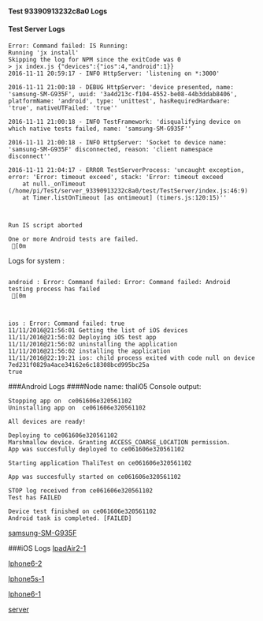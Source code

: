 #### Test 93390913232c8a0 Logs

#### Test Server Logs
```
Error: Command failed: IS Running:
Running 'jx install'
Skipping the log for NPM since the exitCode was 0
> jx index.js {"devices":{"ios":4,"android":1}}
2016-11-11 20:59:17 - INFO HttpServer: 'listening on *:3000'

2016-11-11 21:00:18 - DEBUG HttpServer: 'device presented, name: 'samsung-SM-G935F', uuid: '3a4d213c-f104-4552-be08-44b3ddab8406', platformName: 'android', type: 'unittest', hasRequiredHardware: 'true', nativeUTFailed: 'true''

2016-11-11 21:00:18 - INFO TestFramework: 'disqualifying device on which native tests failed, name: 'samsung-SM-G935F''

2016-11-11 21:00:18 - INFO HttpServer: 'Socket to device name: 'samsung-SM-G935F' disconnected, reason: 'client namespace disconnect''

2016-11-11 21:04:17 - ERROR TestServerProcess: 'uncaught exception, error: 'Error: timeout exceed', stack: 'Error: timeout exceed
    at null._onTimeout (/home/pi/Test/server_93390913232c8a0/test/TestServer/index.js:46:9)
    at Timer.listOnTimeout [as ontimeout] (timers.js:120:15)''


 
Run IS script aborted
 
One or more Android tests are failed.
 [0m

```


Logs for system : 
```

android : Error: Command failed: Error: Command failed: Android testing process has failed
 [0m



ios : Error: Command failed: true
11/11/2016@21:56:01 Getting the list of iOS devices 
11/11/2016@21:56:02 Deploying iOS test app 
11/11/2016@21:56:02 uninstalling the application 
11/11/2016@21:56:02 installing the application 
11/11/2016@22:19:21 ios: child process exited with code null on device 7ed231f0829a4ace34162e6c18308bcd995bc25a 
true

```
###Android Logs
####Node name: thali05
Console output:
```
Stopping app on  ce061606e320561102
Uninstalling app on  ce061606e320561102

All devices are ready!

Deploying to ce061606e320561102
Marshmallow device. Granting ACCESS_COARSE_LOCATION permission.
App was succesfully deployed to ce061606e320561102

Starting application ThaliTest on ce061606e320561102

App was succesfully started on ce061606e320561102

STOP log received from ce061606e320561102
Test has FAILED

Device test finished on ce061606e320561102 
Android task is completed. [FAILED]
```
[samsung-SM-G935F](https://github.com/ThaliTester/TestResults/blob/93390913232c8a0_DONT_MERGE_-_test_CI_with_iOS_larryonoff/thali05_samsung-SM-G935F.md)


###iOS Logs
[IpadAir2-1](https://github.com/ThaliTester/TestResults/blob/93390913232c8a0_DONT_MERGE_-_test_CI_with_iOS_larryonoff/iOS_IpadAir2-1.md)

[Iphone6-2](https://github.com/ThaliTester/TestResults/blob/93390913232c8a0_DONT_MERGE_-_test_CI_with_iOS_larryonoff/iOS_Iphone6-2.md)

[Iphone5s-1](https://github.com/ThaliTester/TestResults/blob/93390913232c8a0_DONT_MERGE_-_test_CI_with_iOS_larryonoff/iOS_Iphone5s-1.md)

[Iphone6-1](https://github.com/ThaliTester/TestResults/blob/93390913232c8a0_DONT_MERGE_-_test_CI_with_iOS_larryonoff/iOS_Iphone6-1.md)

[server](https://github.com/ThaliTester/TestResults/blob/93390913232c8a0_DONT_MERGE_-_test_CI_with_iOS_larryonoff/iOS_server.md)




